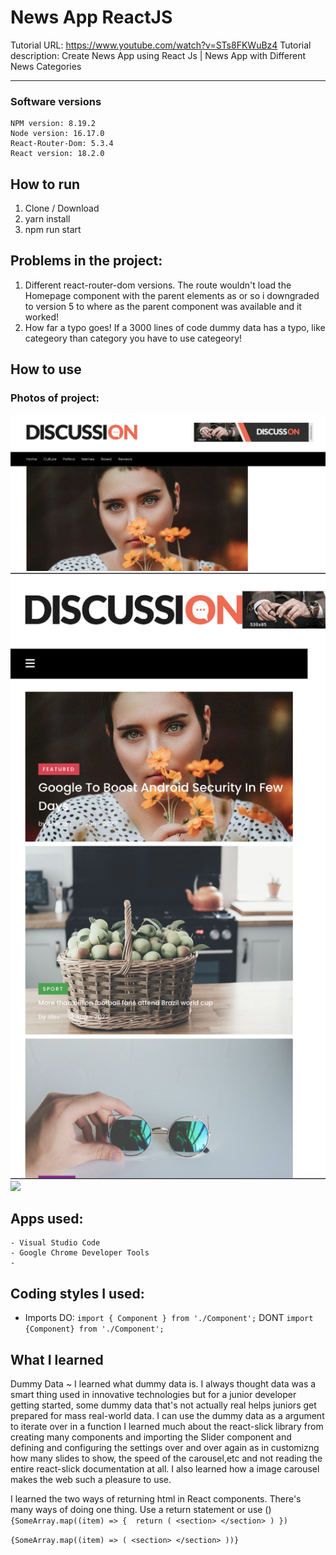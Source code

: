 # News App ReactJS

Tutorial URL: https://www.youtube.com/watch?v=STs8FKWuBz4
Tutorial description: Create News App using React Js | News App with Different News Categories

___________

### Software versions
	NPM version: 8.19.2
	Node version: 16.17.0
    React-Router-Dom: 5.3.4
    React version: 18.2.0

## How to run 
1. Clone / Download
2. yarn install
3. npm run start


## Problems in the project:
1. Different react-router-dom versions. The route wouldn't load the Homepage component with the parent elements as <Router> or <Routes> so i downgraded to version 5 to where <Switch> as the parent component was available and it worked!
2. How far a typo goes! If a 3000 lines of code dummy data has a typo, like categeory than category you have to use categeory!

## How to use

### Photos of project:
![](/public//images//newsappreactjs_image.png)
![](/public//images/newsapp_reactjs_image2.png)
![](/public/images//popularpost_section.gif)

## Apps used:
	- Visual Studio Code
    - Google Chrome Developer Tools
    -
## Coding styles I used:
- Imports
DO:
`import { Component } from './Component';`
DONT 
`import {Component} from './Component';`

## What I learned
Dummy Data ~ I learned what dummy data is. I always thought data was a smart thing used in innovative technologies but for a junior developer getting started, some dummy data that's not actually real helps juniors get prepared for mass real-world data. I can use the dummy data as a argument to iterate over in a function
I learned much about the react-slick library from creating many components and importing the Slider component and defining and configuring the settings over and over again as in customizng how many slides to show, the speed of the carousel,etc and not reading the entire react-slick documentation at all. I also learned how a image carousel makes the web such a pleasure to use.

I learned the two ways of returning html in React components. There's many ways of doing one thing.
Use a return statement or use ()
``{SomeArray.map((item) => { 
    return (
        <section>
        </section>
    )
})``

``{SomeArray.map((item) => (
    <section>
    </section>
))}``